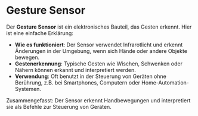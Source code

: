 # Gesture Sensor

Der **Gesture Sensor** ist ein elektronisches Bauteil, das Gesten erkennt. Hier ist eine einfache Erklärung:

- **Wie es funktioniert**: Der Sensor verwendet Infrarotlicht und erkennt Änderungen in der Umgebung, wenn sich Hände oder andere Objekte bewegen.
- **Gestenerkennung**: Typische Gesten wie Wischen, Schwenken oder Nähern können erkannt und interpretiert werden.
- **Verwendung**: Oft benutzt in der Steuerung von Geräten ohne Berührung, z.B. bei Smartphones, Computern oder Home-Automation-Systemen.

Zusammengefasst: Der Sensor erkennt Handbewegungen und interpretiert sie als Befehle zur Steuerung von Geräten.

 